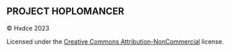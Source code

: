 ## PROJECT HOPLOMANCER

© Hxdce 2023

Licensed under the [Creative Commons Attribution-NonCommercial](https://creativecommons.org/licenses/by-nc/4.0/) license.